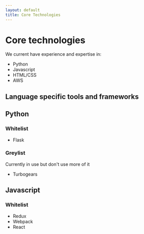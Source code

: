 ```yaml
---
layout: default
title: Core Technologies
---
```


# Core technologies

We current have experience and expertise in:

* Python
* Javascript
* HTML/CSS
* AWS

## Language specific tools and frameworks

## Python

### Whitelist

* Flask

### Greylist

Currently in use but don't use more of it

* Turbogears

## Javascript

### Whitelist

* Redux
* Webpack
* React

